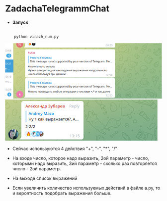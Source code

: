 # ZadachaTelegrammChat

- __Запуск__
##
        python virazh_num.py


![](/media/Screenshot%20from%202024-05-17%2021-50-27.png)
![](/media/Screenshot%20from%202024-05-17%2021-51-06.png)

- Сейчас используются 4 действия "+", "-", "*", "/" 
- На входе число, которое надо выразить, 2ой параметр - число, которыми надо выразить, 3ий параметр - сколько раз повторяется число - 2ой параметр.
- На выходе список выражений

- Если увеличить количество используемых действий в файле a.py, то и вероятность подобрать выражения больше. 